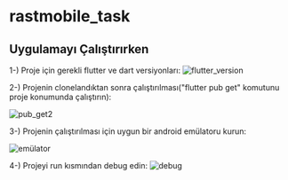 # rastmobile_task



## Uygulamayı Çalıştırırken

1-) Proje için gerekli flutter ve dart versiyonları:
![flutter_version](https://github.com/semihuzunCE/rastmobile_task/assets/73335708/e93a28b2-47b8-43b0-9383-9c7f22d1e86d)

2-) Projenin clonelandıktan sonra çalıştırılması("flutter pub get" komutunu proje konumunda çalıştırın): 


![pub_get2](https://github.com/semihuzunCE/rastmobile_task/assets/73335708/44d95c81-0869-4ffa-a03d-17bf3fb732d0)

3-) Projenin çalıştırılması için uygun bir android emülatoru kurun:


![emülator](https://github.com/semihuzunCE/rastmobile_task/assets/73335708/7f2b06ff-6533-46bc-a1b5-48b8462c5f70)


4-) Projeyi run kısmından debug edin:
![debug](https://github.com/semihuzunCE/rastmobile_task/assets/73335708/c3e36010-30f1-4c6c-ac34-f217d01eb955)
